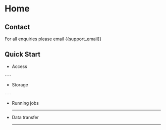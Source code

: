 # Home

## Contact

For all enquiries please email {{support_email}}


## Quick Start

<div class="grid cards" markdown>

-    Access

    ---

-    Storage

    ---

-   Running jobs

    ---

-   Data transfer

    ---

</div>


